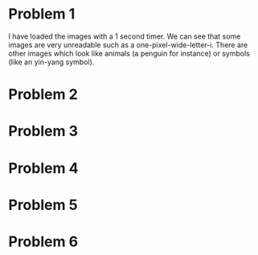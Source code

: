 # Problem 1

I have loaded the images with a 1 second timer. We can see that some images are very unreadable such as a one-pixel-wide-letter-i. There are other images which look like animals (a penguin for instance) or symbols (like an yin-yang symbol).

# Problem 2
# Problem 3
# Problem 4
# Problem 5
# Problem 6
